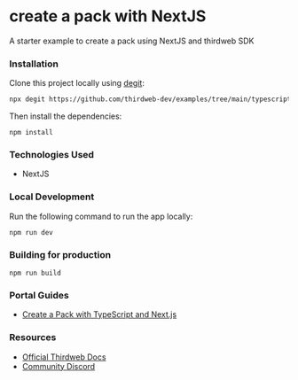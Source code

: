 # create a pack with NextJS

A starter example to create a pack using NextJS and thirdweb SDK

### Installation

Clone this project locally using [degit](https://npmjs.org/package/degit):

```bash
npx degit https://github.com/thirdweb-dev/examples/tree/main/typescript/create-a-pack-with-typescript-and-nextjs
```

Then install the dependencies:

```
npm install
```

### Technologies Used

- NextJS

### Local Development

Run the following command to run the app locally:

```
npm run dev
```

### Building for production

```
npm run build
```

### Portal Guides

- [Create a Pack with TypeScript and Next.js](https://portal.thirdweb.com/guides/create-a-pack-with-typescript-and-nextjs)

### Resources

- [Official Thirdweb Docs](https://portal.thirdweb.com)
- [Community Discord](https://discord.gg/thirdweb)

